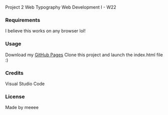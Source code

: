 Project 2
Web Typography
Web Development I - W22

### Requirements
I believe this works on any browser lol!

### Usage
Download my <a href link="https://github.com/milkfirst/siy_lalaine_P2_WebTypography.git" rel="nofollow">GitHub Pages</a>
Clone this project and launch the index.html file :)

### Credits
Visual Studio Code

### License
Made by meeee

